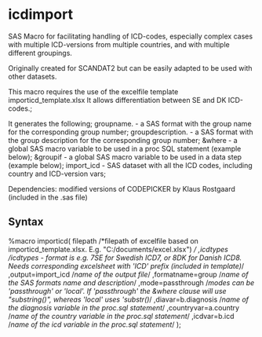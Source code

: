 # icdimport

SAS Macro for facilitating handling of ICD-codes, especially complex cases with multiple ICD-versions from multiple countries, and with multiple different groupings. 

Originally created for SCANDAT2 but can be easily adapted to be used with other datasets.

This macro requires the use of the excelfile template importicd_template.xlsx
It allows differentiation between SE and DK ICD-codes.;

It generates the following;
groupname.			- a SAS format with the group name for the corresponding group number;
groupdescription.	- a SAS format with the group description for the corresponding group number;
&where 				- a global SAS macro variable to be used in a proc SQL statement (example below);
&groupif			- a global SAS macro variable to be used in a data step (example below);
import_icd			- SAS dataset with all the ICD codes, including country and ICD-version vars;


Dependencies: modified versions of CODEPICKER by Klaus Rostgaard (included in the .sas file)

## Syntax

%macro importicd(
filepath				/*filepath of excelfile based on importicd_template.xlsx. E.g. "C:/documents/excel.xlsx") */
,icdtypes				/*icdtypes - format is e.g. 7SE for Swedish ICD7, or 8DK for Danish ICD8. Needs corresponding excelsheet with 'ICD' prefix* (included in template)*/
,output=import_icd		/*name of the output file*/
,formatname=group		/*name of the SAS formats name and description*/
,mode=passthrough		/*modes can be 'passthrough' or 'local'. If 'passthrough' the &where clause will use "substring()", whereas 'local' uses 'substr()*/
,diavar=b.diagnosis		/*name of the diagnosis variable in the proc.sql statement*/
,countryvar=a.country 	/*name of the country variable in the proc.sql statement*/
,icdvar=b.icd			/*name of the icd variable in the proc.sql statement*/
);
